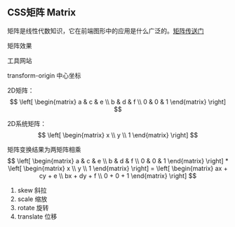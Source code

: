 ## CSS矩阵 Matrix
矩阵是线性代数知识，它在前端图形中的应用是什么广泛的。[矩阵传送门]('../数学/矩阵.md')

矩阵效果


工具网站


transform-origin 中心坐标

2D矩阵： 
$$
  \left[
  \begin{matrix}
    a & c & e \\
    b & d & f \\
    0 & 0 & 1
  \end{matrix}
  \right]  
$$

2D系统矩阵： 
$$
  \left[
  \begin{matrix}
    x  \\
    y  \\
    1
  \end{matrix}
  \right]  
$$




矩阵变换结果为两矩阵相乘
$$
 \left[
  \begin{matrix}
    a & c & e \\
    b & d & f \\
    0 & 0 & 1
  \end{matrix}
  \right]  *  \left[
  \begin{matrix}
    x  \\
    y  \\
    1
  \end{matrix}
  \right]  = \left[
  \begin{matrix}
    ax + cy + e  \\
    bx + dy + f  \\
    0  + 0  + 1 
  \end{matrix}
  \right]  
$$


1. skew 斜拉
2. scale 缩放
3. rotate 旋转
4. translate 位移